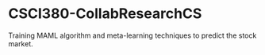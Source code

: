 # CSCI380-CollabResearchCS
Training MAML algorithm and meta-learning techniques to predict the stock market. 
